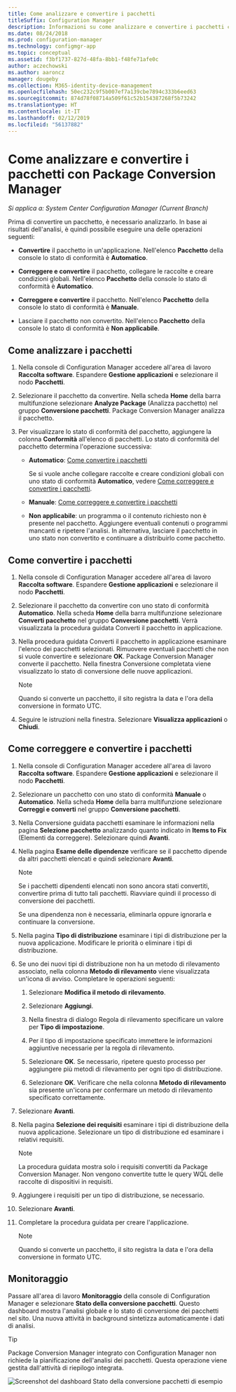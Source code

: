 ```yaml
---
title: Come analizzare e convertire i pacchetti
titleSuffix: Configuration Manager
description: Informazioni su come analizzare e convertire i pacchetti con Package Conversion Manager in Configuration Manager.
ms.date: 08/24/2018
ms.prod: configuration-manager
ms.technology: configmgr-app
ms.topic: conceptual
ms.assetid: f3bf1737-827d-48fa-8bb1-f48fe71afe0c
author: aczechowski
ms.author: aaroncz
manager: dougeby
ms.collection: M365-identity-device-management
ms.openlocfilehash: 50ec232c9f5b007ef7a139cbe7894c333b6eed63
ms.sourcegitcommit: 874d78f08714a509f61c52b154387268f5b73242
ms.translationtype: HT
ms.contentlocale: it-IT
ms.lasthandoff: 02/12/2019
ms.locfileid: "56137882"
---
```

# <a name="how-to-analyze-and-convert-packages-with-package-conversion-manager"></a>Come analizzare e convertire i pacchetti con Package Conversion Manager

*Si applica a: System Center Configuration Manager (Current Branch)*

<!--1357861-->

Prima di convertire un pacchetto, è necessario analizzarlo. In base ai risultati dell'analisi, è quindi possibile eseguire una delle operazioni seguenti:

- **Convertire** il pacchetto in un'applicazione. Nell'elenco **Pacchetto** della console lo stato di conformità è **Automatico**.  

- **Correggere e convertire** il pacchetto, collegare le raccolte e creare condizioni globali. Nell'elenco **Pacchetto** della console lo stato di conformità è **Automatico**.  

- **Correggere e convertire** il pacchetto. Nell'elenco **Pacchetto** della console lo stato di conformità è **Manuale**.  

- Lasciare il pacchetto non convertito. Nell'elenco **Pacchetto** della console lo stato di conformità è **Non applicabile**.  



## <a name="bkmk_analyze"></a> Come analizzare i pacchetti

1. Nella console di Configuration Manager accedere all'area di lavoro **Raccolta software**. Espandere **Gestione applicazioni** e selezionare il nodo **Pacchetti**.  

2. Selezionare il pacchetto da convertire. Nella scheda **Home** della barra multifunzione selezionare **Analyze Package** (Analizza pacchetto) nel gruppo **Conversione pacchetti**. Package Conversion Manager analizza il pacchetto.  

3. Per visualizzare lo stato di conformità del pacchetto, aggiungere la colonna **Conformità** all'elenco di pacchetti. Lo stato di conformità del pacchetto determina l'operazione successiva:  

    - **Automatico**: [Come convertire i pacchetti](#bkmk_convert)  

        Se si vuole anche collegare raccolte e creare condizioni globali con uno stato di conformità **Automatico**, vedere [Come correggere e convertire i pacchetti](#bkmk_fix).  

    - **Manuale**: [Come correggere e convertire i pacchetti](#bkmk_fix)

    - **Non applicabile**: un programma o il contenuto richiesto non è presente nel pacchetto. Aggiungere eventuali contenuti o programmi mancanti e ripetere l'analisi. In alternativa, lasciare il pacchetto in uno stato non convertito e continuare a distribuirlo come pacchetto.  



## <a name="bkmk_convert"></a> Come convertire i pacchetti

1. Nella console di Configuration Manager accedere all'area di lavoro **Raccolta software**. Espandere **Gestione applicazioni** e selezionare il nodo **Pacchetti**.  

2. Selezionare il pacchetto da convertire con uno stato di conformità **Automatico**. Nella scheda **Home** della barra multifunzione selezionare **Converti pacchetto** nel gruppo **Conversione pacchetti**. Verrà visualizzata la procedura guidata Converti il pacchetto in applicazione.  

3. Nella procedura guidata Converti il pacchetto in applicazione esaminare l'elenco dei pacchetti selezionati. Rimuovere eventuali pacchetti che non si vuole convertire e selezionare **OK**. Package Conversion Manager converte il pacchetto. Nella finestra Conversione completata viene visualizzato lo stato di conversione delle nuove applicazioni.  

    > [!Note]  
    > Quando si converte un pacchetto, il sito registra la data e l'ora della conversione in formato UTC.  

4. Seguire le istruzioni nella finestra. Selezionare **Visualizza applicazioni** o **Chiudi**.  



## <a name="bkmk_fix"></a> Come correggere e convertire i pacchetti

1. Nella console di Configuration Manager accedere all'area di lavoro **Raccolta software**. Espandere **Gestione applicazioni** e selezionare il nodo **Pacchetti**.  

2. Selezionare un pacchetto con uno stato di conformità **Manuale** o **Automatico**. Nella scheda **Home** della barra multifunzione selezionare **Correggi e converti** nel gruppo **Conversione pacchetti**.  

3. Nella Conversione guidata pacchetti esaminare le informazioni nella pagina **Selezione pacchetto** analizzando quanto indicato in **Items to Fix** (Elementi da correggere). Selezionare quindi **Avanti**.  

4. Nella pagina **Esame delle dipendenze** verificare se il pacchetto dipende da altri pacchetti elencati e quindi selezionare **Avanti**.  

    > [!Note]  
    > Se i pacchetti dipendenti elencati non sono ancora stati convertiti, convertire prima di tutto tali pacchetti. Riavviare quindi il processo di conversione dei pacchetti.  
    >  
    > Se una dipendenza non è necessaria, eliminarla oppure ignorarla e continuare la conversione.  

5. Nella pagina **Tipo di distribuzione** esaminare i tipi di distribuzione per la nuova applicazione. Modificare le priorità o eliminare i tipi di distribuzione.  

6. Se uno dei nuovi tipi di distribuzione non ha un metodo di rilevamento associato, nella colonna **Metodo di rilevamento** viene visualizzata un'icona di avviso. Completare le operazioni seguenti:  

    1. Selezionare **Modifica il metodo di rilevamento**.  

    2. Selezionare **Aggiungi**.  

    3. Nella finestra di dialogo Regola di rilevamento specificare un valore per **Tipo di impostazione**.  

    4. Per il tipo di impostazione specificato immettere le informazioni aggiuntive necessarie per la regola di rilevamento.  

    5. Selezionare **OK**. Se necessario, ripetere questo processo per aggiungere più metodi di rilevamento per ogni tipo di distribuzione.  

    6. Selezionare **OK**. Verificare che nella colonna **Metodo di rilevamento** sia presente un'icona per confermare un metodo di rilevamento specificato correttamente.  

7. Selezionare **Avanti**.  

8. Nella pagina **Selezione dei requisiti** esaminare i tipi di distribuzione della nuova applicazione. Selezionare un tipo di distribuzione ed esaminare i relativi requisiti.  

    > [!Note]  
    > La procedura guidata mostra solo i requisiti convertiti da Package Conversion Manager. Non vengono convertite tutte le query WQL delle raccolte di dispositivi in requisiti.  

9. Aggiungere i requisiti per un tipo di distribuzione, se necessario.  

10. Selezionare **Avanti**.  

11. Completare la procedura guidata per creare l'applicazione.  

    > [!Note]  
    > Quando si converte un pacchetto, il sito registra la data e l'ora della conversione in formato UTC.  



## <a name="bkmk_monitor"></a> Monitoraggio

Passare all'area di lavoro **Monitoraggio** della console di Configuration Manager e selezionare **Stato della conversione pacchetti**. Questo dashboard mostra l'analisi globale e lo stato di conversione dei pacchetti nel sito. Una nuova attività in background sintetizza automaticamente i dati di analisi.

> [!Tip]  
> Package Conversion Manager integrato con Configuration Manager non richiede la pianificazione dell'analisi dei pacchetti. Questa operazione viene gestita dall'attività di riepilogo integrata.

![Screenshot del dashboard Stato della conversione pacchetti di esempio](media/1357861-pcm-dashboard.png)
